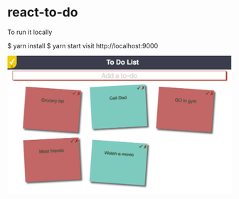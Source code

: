 # react-to-do
To run it locally

$ yarn install
$ yarn start
visit http://localhost:9000

![Main](/screenshots/To-Do.png?raw=true) 
